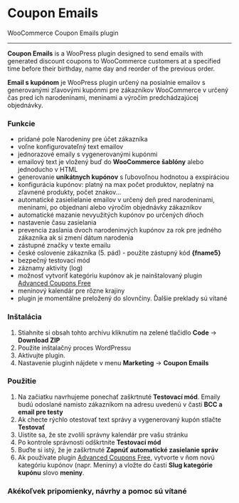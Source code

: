 # Coupon Emails
 WooCommerce Coupon Emails plugin

 ---
**Coupon Emails** is a WooPress plugin designed to send emails with generated discount coupons to WooCommerce customers at a specified time before their birthday, name day and reorder of the previous order.

**Email s kupónom** je WooPress plugin určený na posialnie emailov s generovanými zľavovými kupónmi pre zákazníkov WooCommerce v určený čas pred ich narodeninami, meninami a výročím predchádzajúcej objednávky.

### **Funkcie**
- pridané pole Narodeniny pre účet zákazníka 
- voľne konfigurovateľný text emailov
- jednorazové emaily s vygenerovanými kupónmi
- emailový text je vložený buď do **WooCommerce šablóny** alebo jednoducho v HTML
- generovanie **unikátnych kupónov** s ľubovoľnou hodnotou a exspiráciou
- konfigurácia kupónov: platný na max počet produktov, neplatný na zľavnené produkty, počet znakov...
- automatické zasielielanie emailov v určený deň pred narodeninami, meninami, po objednaní alebo výročím objednávky zákazníkov
- automatické mazanie nevyužitých kupónov po určených dňoch
- nastavenie času zasielania
- prevencia zaslania dvoch narodeninvých kupónov za rok pre jedného zákazníka ak si zmení dátum narodenia
- zástupné značky v texte emailu
- české oslovenie zákazníka (5. pád) - použite zástupný kód **{fname5}**
- bezpečný testovací mód
- záznamy aktivity (log)
- možnosť vytvoriť kategóriu kupónov ak je nainštalovaný plugin [Advanced Coupons Free](https://wordpress.org/plugins/advanced-coupons-for-woocommerce-free/)
- meninový kalendár pre rôzne krajiny
- plugin je momentálne preložený do slovnčiny. Ďalšie preklady sú vítané

### **Inštalácia**

1. Stiahnite si obsah tohto archívu kliknutím na zelené tlačidlo **Code** -> **Download ZIP**
2. Použite inštalačný proces WordPressu
3. Aktivujte plugin.
4. Nastavenie pluginh nájdete v menu **Marketing** -> **Coupon Emails**

### **Použitie**
1. Na začiatku navrhujeme ponechať zaškrtnuté **Testovací mód**. Emaily budú odoslané namisto zákazníkom na adresu uvedenú v časti **BCC a email pre testy**
2. Ak checte rýchlo otestovať text správy a vygenerovaný kupón stlačte **Testovať**
3. Uistite sa, že ste zvolili správny kalendár pre vašu stránku
4. Po kontrole správnosti odškrtnite **Testovací mód**
5. Buďte si istý, že je zaškrtnuté **Zapnúť automatické zasielanie správ**
6. Ak používate plugin [Advanced Coupons Free](https://wordpress.org/plugins/advanced-coupons-for-woocommerce-free/), vytvorte v ňom novú kategóriu kupónov (napr. Meniny) a vložte do časti **Slug kategórie kupónu** slovo **meniny**.

### Akékoľvek pripomienky, návrhy a pomoc sú vítané
